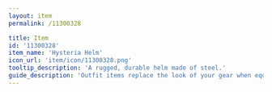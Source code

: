 ```yaml
---
layout: item
permalink: /11300328

title: Item
id: '11300328'
item_name: 'Hysteria Helm'
icon_url: 'item/icon/11300328.png'
tooltip_description: 'A rugged, durable helm made of steel.'
guide_description: 'Outfit items replace the look of your gear when equipped.'
---
```

